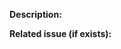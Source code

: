 **Description:** <!-- Notice if this PR introduces a BREAKING CHANGE -->

**Related issue (if exists):**